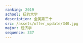 ```yaml
---
ranking: 2019
school: 纽约大学
description: 全美第三十
src: /assets/offer_update/340.jpg
major: 经济学
sequence: 337
---
```

